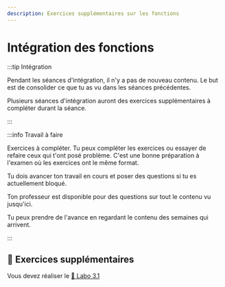 ```yaml
---
description: Exercices supplémentaires sur les fonctions
---
```


# Intégration des fonctions


<Row>

<Column>

:::tip Intégration

Pendant les séances d'intégration, il n'y a pas de nouveau contenu. Le but est de consolider ce que tu as vu dans les séances précédentes.

Plusieurs séances d'intégration auront des exercices supplémentaires à compléter durant la séance.

:::

</Column>

<Column>

:::info Travail à faire

Exercices à compléter. Tu peux compléter les exercices ou essayer de refaire ceux qui t'ont posé problème. C'est une bonne préparation à l'examen où les exercices ont le même format.

Tu dois avancer ton travail en cours et poser des questions si tu es actuellement bloqué.

Ton professeur est disponible pour des questions sur tout le contenu vu jusqu'ici.

Tu peux prendre de l'avance en regardant le contenu des semaines qui arrivent.

:::

</Column>

</Row>

## 💪 Exercices supplémentaires

Vous devez réaliser le [🧪 Labo 3.1](/laboratoire/laboratoire3.1)


